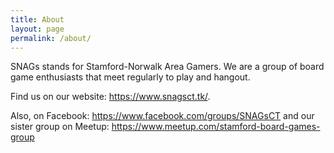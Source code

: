 ```yaml
---
title: About
layout: page
permalink: /about/
---
```

SNAGs stands for Stamford-Norwalk Area Gamers. We are a group of board game enthusiasts that meet regularly to play and 
hangout.  

Find us on our website: <https://www.snagsct.tk/>.

Also, on Facebook: <https://www.facebook.com/groups/SNAGsCT> and our sister group on Meetup: <https://www.meetup.com/stamford-board-games-group>
